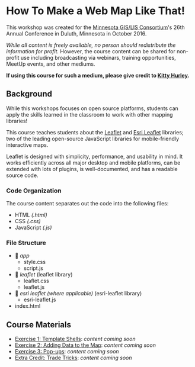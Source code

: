 # How To Make a Web Map Like That!
This workshop was created for the [Minnesota GIS/LIS Consortium](http://mngislis.org)'s 26th Annual Conference in Duluth, Minnesota in October 2016.

_While all content is freely available, no person should redistribute the information for profit._ However, the course content can be shared for non-profit use including broadcasting via webinars, training opportunities, MeetUp events, and other mediums.

**If using this course for such a medium, please give credit to [Kitty Hurley](https://www.twitter.com/geospatialem).**

## Background
While this workshops focuses on open source platforms, students can apply the skills learned in the classroom to work with other mapping libraries!

This course teaches students about the [Leaflet](http://leafletjs.com/reference.html) and [Esri Leaflet](http://esri.github.io/esri-leaflet) libraries; two of the leading open-source JavaScript libraries for mobile-friendly interactive maps.

Leaflet is designed with simplicity, performance, and usability in mind. It works efficiently across all major desktop and mobile platforms, can be extended with lots of plugins, is well-documented, and has a readable source code.

### Code Organization
The course content separates out the code into the following files:

* HTML *(.html)*
* CSS *(.css)*
* JavaScript *(.js)*

### File Structure  
* :open_file_folder: _app_  
  * style.css  
  * script.js  
* :open_file_folder: _leaflet_  (leaflet library)
  * leaflet.css  
  * leaflet.js  
* :open_file_folder: _esri leaflet (where applicable)_ (esri-leaflet library)  
  * esri-leaflet.js  
* index.html

## Course Materials  
* [Exercise 1: Template Shells](Exercise_1.md): *content coming soon*  
* [Exercise 2: Adding Data to the Map](Exercise_2.md): *content coming soon*  
* [Exercise 3: Pop-ups](Exercise_3.md): *content coming soon*  
* [Extra Credit: Trade Tricks](Extra_Credit.md): *content coming soon*  
